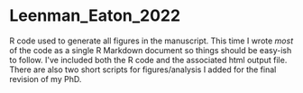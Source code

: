# Leenman_Eaton_2022
R code used to generate all figures in the manuscript. This time I wrote *most* of the code as a single R Markdown document so things should be easy-ish to follow. I've included both the R code and the associated html output file. There are also two short scripts for figures/analysis I added for the final revision of my PhD.
